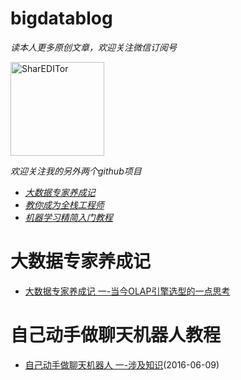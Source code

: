 bigdatablog
==============
_读本人更多原创文章，欢迎关注微信订阅号_

<img src="https://github.com/warmheartli/MachineLearningCourse/blob/master/weixinpub.jpg" width = "150" height = "150" alt="SharEDITor" />

_欢迎关注我的另外两个github项目_
 * [_大数据专家养成记_](https://github.com/warmheartli/bigdatablog)
 * [_教你成为全栈工程师_](https://github.com/warmheartli/FullStackDeveloperCourse)
 * [_机器学习精简入门教程_](https://github.com/warmheartli/MachineLearningCourse)

大数据专家养成记
==============
 * [大数据专家养成记 一-当今OLAP引擎选型的一点思考](http://www.lcsays.com/blogshow?blogId=145)

自己动手做聊天机器人教程
==============
 * [自己动手做聊天机器人 一-涉及知识](http://www.lcsays.com/blogshow/?blogId=63)(2016-06-09)

